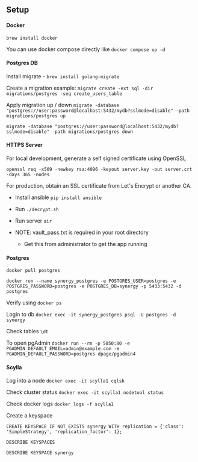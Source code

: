 ## Setup

#### Docker

`brew install docker`

You can use docker compose directly like `docker compose up -d`

#### Postgres DB

Install migrate - `brew install golang-migrate`

Create a migration example: `migrate create -ext sql -dir migrations/postgres -seq create_users_table`

Apply migration up / down `migrate -database "postgres://user:password@localhost:5432/mydb?sslmode=disable" -path migrations/postgres up`

`migrate -database "postgres://user:password@localhost:5432/mydb?sslmode=disable" -path migrations/postgres down`

#### HTTPS Server

For local development, generate a self signed certificate using OpenSSL

```
openssl req -x509 -newkey rsa:4096 -keyout server.key -out server.crt -days 365 -nodes
```

For production, obtain an SSL certificate from Let's Encrypt or another CA.

- Install ansible `pip install ansible`
- Run `./decrypt.sh`
- Run server `air`

- NOTE: vault_pass.txt is required in your root directory
  - Get this from administrator to get the app running

#### Postgres

`docker pull postgres`

`docker run --name synergy_postgres -e POSTGRES_USER=postgres -e POSTGRES_PASSWORD=postgres -e POSTGRES_DB=synergy -p 5433:5432 -d postgres`

Verify using `docker ps`

Login to db `docker exec -it synergy_postgres psql -U postgres -d synergy`

Check tables `\dt`

To open pgAdmin `docker run --rm -p 5050:80 -e PGADMIN_DEFAULT_EMAIL=admin@example.com -e PGADMIN_DEFAULT_PASSWORD=postgres dpage/pgadmin4`

#### Scylla

Log into a node `docker exec -it scylla1 cqlsh`

Check cluster status `docker exec -it scylla1 nodetool status`

Check docker logs `docker logs -f scylla1`

Create a keyspace

```
CREATE KEYSPACE IF NOT EXISTS synergy WITH replication = {'class': 'SimpleStrategy', 'replication_factor': 1};
```

```
DESCRIBE KEYSPACES
```

```
DESCRIBE KEYSPACE synergy
```

